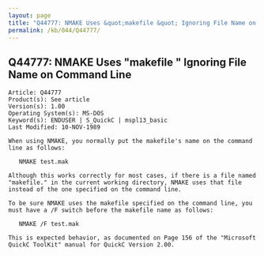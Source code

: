 ```yaml
---
layout: page
title: "Q44777: NMAKE Uses &quot;makefile &quot; Ignoring File Name on Command Line"
permalink: /kb/044/Q44777/
---
```


## Q44777: NMAKE Uses &quot;makefile &quot; Ignoring File Name on Command Line

	Article: Q44777
	Product(s): See article
	Version(s): 1.00
	Operating System(s): MS-DOS
	Keyword(s): ENDUSER | S_QuickC | mspl13_basic
	Last Modified: 10-NOV-1989
	
	When using NMAKE, you normally put the makefile's name on the command
	line as follows:
	
	   NMAKE test.mak
	
	Although this works correctly for most cases, if there is a file named
	"makefile." in the current working directory, NMAKE uses that file
	instead of the one specified on the command line.
	
	To be sure NMAKE uses the makefile specified on the command line, you
	must have a /F switch before the makefile name as follows:
	
	   NMAKE /F test.mak
	
	This is expected behavior, as documented on Page 156 of the "Microsoft
	QuickC ToolKit" manual for QuickC Version 2.00.
